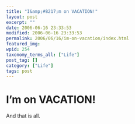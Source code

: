 ```yaml
---
title: "I&amp;#8217;m on VACATION!"
layout: post
excerpt: ""
date: 2006-06-16 23:33:53
modified: 2006-06-16 23:33:53
permalink: 2006/06/16/im-on-vacation/index.html
featured_img: 
wpid: 254
taxonomy_terms_all: ["Life"]
post_tag: []
category: ["Life"]
tags: post
---
```


# I&#8217;m on VACATION!

And that is all.
